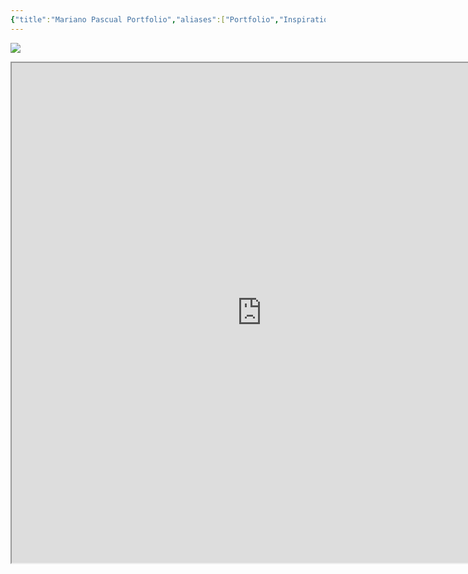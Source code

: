 ```yaml
---
{"title":"Mariano Pascual Portfolio","aliases":["Portfolio","Inspiration","Colors"],"type":"Object/Website","dg-publish":true,"dg-note-icon":"star","tags":["website","portfolio","illustrations"],"updated":"2025-03-31","created":"2025-03-31T13:35:06","dg-path":"Entities/Objects/Mariano Pascual Portfolio.md","permalink":"/entities/objects/mariano-pascual-portfolio/","dgPassFrontmatter":true,"noteIcon":"star","link":"https://marianopascual.me/"}
---
```


![](https://marianopascual.me/)
<iframe width="800" height="800" src="https://marianopascual.me/"></iframe>

